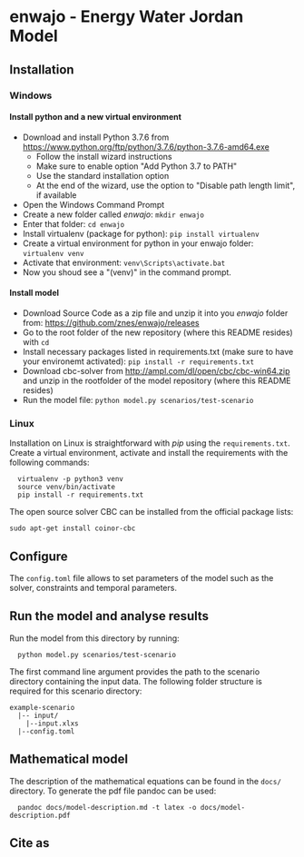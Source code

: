 
# enwajo - Energy Water Jordan Model

## Installation

### Windows

#### Install python and a new virtual environment

- Download and install Python 3.7.6 from https://www.python.org/ftp/python/3.7.6/python-3.7.6-amd64.exe
  - Follow the install wizard instructions
  - Make sure to enable option "Add Python 3.7 to PATH"
  - Use the standard installation option
  - At the end of the wizard, use the option to "Disable path length limit", if available
- Open the Windows Command Prompt
- Create a new folder called *enwajo*:
  `mkdir enwajo`
- Enter that folder: `cd enwajo`
- Install virtualenv (package for python): `pip install virtualenv`
- Create a virtual environment for python in your enwajo folder: `virtualenv venv`
- Activate that environment: `venv\Scripts\activate.bat`
- Now you shoud see a "(venv)" in the command prompt.

#### Install model

- Download Source Code as a zip file and unzip it into you *enwajo* folder from: https://github.com/znes/enwajo/releases
- Go to the root folder of the new repository (where this README resides) with `cd`
- Install necessary packages listed in requirements.txt (make sure to have your environemt activated): `pip install -r requirements.txt`
- Download cbc-solver from http://ampl.com/dl/open/cbc/cbc-win64.zip and unzip in the rootfolder of the model repository (where this README resides)
- Run the model file: `python model.py scenarios/test-scenario`

### Linux

Installation on Linux is straightforward with *pip* using the
`requirements.txt`. Create a virtual environment, activate and install the requirements with
the following commands:


```
  virtualenv -p python3 venv
  source venv/bin/activate
  pip install -r requirements.txt
```

The open source solver CBC can be installed from the official
package lists:

```
sudo apt-get install coinor-cbc
```

## Configure

The `config.toml` file allows to set parameters of the model such as the
solver, constraints and temporal parameters.

## Run the model and analyse results

Run the model from this directory by running:

```
  python model.py scenarios/test-scenario
```

The first command line argument provides the path to the scenario directory
containing the input data. The following folder structure is required for this
scenario directory:

```
example-scenario
  |-- input/
    |--input.xlxs
  |--config.toml
```

##  Mathematical model

The description of the mathematical equations can be found in the `docs/`
directory. To generate the pdf file pandoc can be used:

```
  pandoc docs/model-description.md -t latex -o docs/model-description.pdf
```

## Cite as
